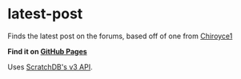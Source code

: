 # latest-post
Finds the latest post on the forums, based off of one from [Chiroyce1](https://github.com/Chiroyce1/latest-post)

**Find it on [GitHub Pages](https://steve0greatness.github.io/latest-post)**

Uses [ScratchDB's v3 API](https://scratchdb.lefty.one/v3/).